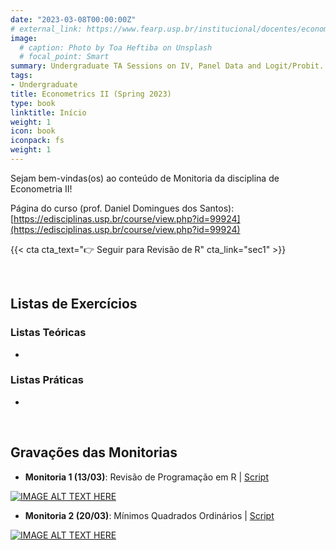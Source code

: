 ```yaml
---
date: "2023-03-08T00:00:00Z"
# external_link: https://www.fearp.usp.br/institucional/docentes/economia/2614-daniel-domingues-dos-santos.html
image:
  # caption: Photo by Toa Heftiba on Unsplash
  # focal_point: Smart
summary: Undergraduate TA Sessions on IV, Panel Data and Logit/Probit.
tags:
- Undergraduate
title: Econometrics II (Spring 2023)
type: book
linktitle: Início
weight: 1
icon: book
iconpack: fs
weight: 1
---
```



Sejam bem-vindas(os) ao conteúdo de Monitoria da disciplina de Econometria II!

Página do curso (prof. Daniel Domingues dos Santos): [https://edisciplinas.usp.br/course/view.php?id=99924](https://edisciplinas.usp.br/course/view.php?id=99924)


{{< cta cta_text="👉 Seguir para Revisão de R" cta_link="sec1" >}}




</br>

## Listas de Exercícios

### Listas Teóricas
- 



### Listas Práticas
- 


</br>

## Gravações das Monitorias

- **Monitoria 1 (13/03)**: Revisão de Programação em R | [Script](monitoria01.R)
    
[![IMAGE ALT TEXT HERE](https://img.youtube.com/vi/SS-NLIn9gJk/hqdefault.jpg)](https://www.youtube.com/watch?v=SS-NLIn9gJk)


- **Monitoria 2 (20/03)**: Mínimos Quadrados Ordinários | [Script](monitoria02.R)
    
[![IMAGE ALT TEXT HERE](https://img.youtube.com/vi/5ye1mOJFe6k/hqdefault.jpg)](https://www.youtube.com/watch?v=5ye1mOJFe6k)
